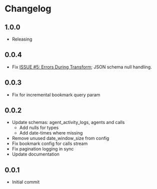 # Changelog

## 1.0.0
  * Releasing

## 0.0.4
  * Fix [ISSUE #5: Errors During Transform](https://github.com/singer-io/tap-ujet/issues/5); JSON schema null handling.

## 0.0.3
  * Fix for incremental bookmark query param

## 0.0.2
  * Update schemas: agent_activity_logs, agents and calls
    * Add nulls for types
    * Add date-times where missing
  * Remove unused date_window_size from config
  * Fix bookmark config for calls stream
  * Fix pagination logging in sync
  * Update documentation

## 0.0.1
  * Initial commit
